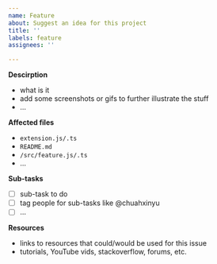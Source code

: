 ```yaml
---
name: Feature
about: Suggest an idea for this project
title: ''
labels: feature
assignees: ''

---
```


**Descirption**
- what is it
- add some screenshots or gifs to further illustrate the stuff
- ...

**Affected files**
- `extension.js/.ts`
- `README.md`
- `/src/feature.js/.ts`
- ...

**Sub-tasks**
- [ ] sub-task to do
- [ ] tag people for sub-tasks like @chuahxinyu 
- [ ] ...

**Resources**
- links to resources that could/would be used for this issue
- tutorials, YouTube vids, stackoverflow, forums, etc.
